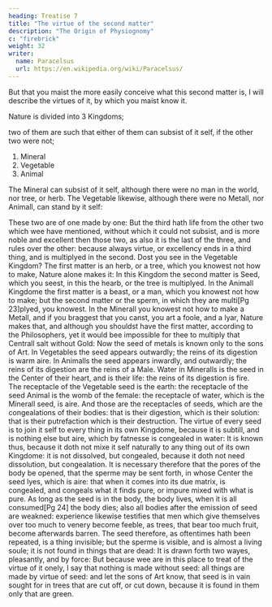 ```yaml
---
heading: Treatise 7
title: "The virtue of the second matter"
description: "The Origin of Physiognomy"
c: "firebrick"
weight: 32
writer:
  name: Paracelsus
  url: https://en.wikipedia.org/wiki/Paracelsus/
---
```




But that you maist the more easily conceive what this second matter is, I will describe the virtues of it, by which you maist know it. 

Nature is divided into 3 Kingdoms;

two of them are such that either of them can subsist of it self, if the other two were not; 

1. Mineral
2. Vegetable
3. Animal

The Mineral can subsist of it self, although there were no man in the world, nor tree, or herb. The Vegetable likewise, although there were no Metall, nor Animall, can stand by it self: 

These two are of one made by one: But the third hath life from the other two which wee have mentioned, without which it could not subsist, and is more noble and excellent then those two, as also it is the last of the three, and rules over the other: because always virtue, or excellency ends in a third thing, and is multiplyed in the second. Dost you see in the Vegetable Kingdom? The first matter is an herb, or a tree, which you knowest not how to make, Nature alone makes it: In this Kingdom the second matter is Seed, which you seest, in this the hearb, or the tree is multiplyed. In the Animall Kingdome the first matter is a beast, or a man, which you knowest not how to make; but the second matter or the sperm, in which they are multi[Pg 23]plyed, you knowest. In the Minerall you knowest not how to make a Metall, and if you braggest that you canst, you art a foole, and a lyar, Nature makes that, and although you shouldst have the first matter, according to the Philosophers, yet it would bee impossible for thee to multiply that Centrall salt without Gold: Now the seed of metals is known only to the sons of Art. In Vegetables the seed appears outwardly; the reins of its digestion is warm aire. In Animalls the seed appears inwardly, and outwardly; the reins of its digestion are the reins of a Male. Water in Mineralls is the seed in the Center of their heart, and is their life: the reins of its digestion is fire. The receptacle of the Vegetable seed is the earth: the receptacle of the seed Animal is the womb of the female: the receptacle of water, which is the Minerall seed, is aire. And those are the receptacles of seeds, which are the congealations of their bodies: that is their digestion, which is their solution: that is their putrefaction which is their destruction. The virtue of every seed is to join it self to every thing in its own Kingdome, because it is subtill, and is nothing else but aire, which by fatnesse is congealed in water: It is known thus, because it doth not mixe it self naturally to any thing out of its own Kingdome: it is not dissolved, but congealed, because it doth not need dissolution, but congealation. It is necessary therefore that the pores of the body be opened, that the sperme may be sent forth, in whose Center the seed lyes, which is aire: that when it comes into its due matrix, is congealed, and congeals what it finds pure, or impure mixed with what is pure. As long as the seed is in the body, the body lives, when it is all consumed[Pg 24] the body dies; also all bodies after the emission of seed are weakned: experience likewise testifies that men which give themselves over too much to venery become feeble, as trees, that bear too much fruit, become afterwards barren. The seed therefore, as oftentimes hath been repeated, is a thing invisible; but the sperme is visible, and is almost a living soule; it is not found in things that are dead: It is drawn forth two wayes, pleasantly, and by force: But because wee are in this place to treat of the virtue of it onely, I say that nothing is made without seed: all things are made by virtue of seed: and let the sons of Art know, that seed is in vain sought for in trees that are cut off, or cut down, because it is found in them only that are green.


